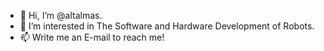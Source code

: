 - 👋 Hi, I’m @altalmas.
- 👀 I’m interested in The Software and Hardware Development of Robots.
- 📫 Write me an E-mail to reach me!

<!---
altalmas/altalmas is a ✨ special ✨ repository because its `README.md` (this file) appears on your GitHub profile.
You can click the Preview link to take a look at your changes.
--->
